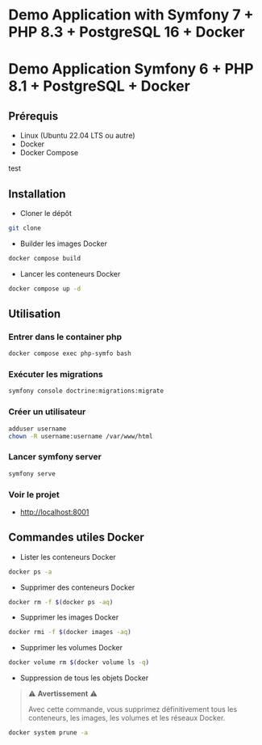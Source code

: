 # Demo Application with Symfony 7 + PHP 8.3 + PostgreSQL 16 + Docker
# Demo Application Symfony 6 + PHP 8.1 + PostgreSQL + Docker

## Prérequis
- Linux (Ubuntu 22.04 LTS ou autre)
- Docker
- Docker Compose

test

## Installation
- Cloner le dépôt
```bash
git clone
```

- Builder les images Docker
```bash
docker compose build
```

- Lancer les conteneurs Docker
```bash
docker compose up -d
```
## Utilisation

### Entrer dans le container php
```bash
docker compose exec php-symfo bash
```

### Exécuter les migrations
```bash
symfony console doctrine:migrations:migrate
```

### Créer un utilisateur
```bash
adduser username
chown -R username:username /var/www/html
```

### Lancer symfony server
```bash
symfony serve
```

### Voir le projet
- [http://localhost:8001](http://localhost:9000)

## Commandes utiles Docker
- Lister les conteneurs Docker
```bash
docker ps -a
```

- Supprimer des conteneurs Docker
```bash
docker rm -f $(docker ps -aq)
```

- Supprimer les images Docker
```bash
docker rmi -f $(docker images -aq)
```

- Supprimer les volumes Docker

```bash
docker volume rm $(docker volume ls -q)
```

- Suppression de tous les objets Docker
> ⚠️ **Avertissement** ⚠️
>
> Avec cette commande, vous supprimez définitivement tous les conteneurs, les images, les volumes et les réseaux Docker.
```bash
docker system prune -a
```